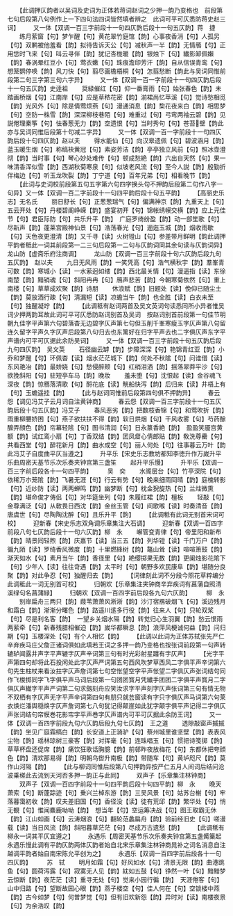 <!-- { "loadSidebar": true } -->
　　【此调押仄韵者以吴词及史词为正体若蒋词赵词之少押一韵乃变格也　前段第七句后段第八句例作上一下四句法四词皆然填者辨之　此词可平可仄悉防蒋史赵三词】
　　又一体【双调一百三字前段十一句四仄韵后段十一句五仄韵】蒋　捷
　　练月萦窗【句】梦乍醒【句】黄花翠竹庭馆【韵】心事夜香消【句】人孤另【句】双鹣被他羞看【韵】拟待告诉天公【句】减秋声一半【韵】无情鴈【句】正用恁时飞来【句】叫云寻伴【韵】犹记杏栊暖【韵】银烛下【句】纎影卸佩嬾【韵】春涡晕红豆小【句】莺衣嫩【句】珠痕澹印芳汗【韵】自从信误青鸾【句】想笼鹦停唤【韵】风刀快【句】翦尽画檐梧桐【句】怎翦愁断【韵此与吴词同惟前段第二句三字第三句六字异】
　　又一体【双调一百一字前段十一句四仄韵后段十一句五仄韵】史逹祖
　　奨緑催红【句】仰一番膏雨【句】始张春色【韵】未踏画桥烟【句】江南岸【句】应是草秾花密【韵】湔裙尚忆苹溪【句】觉诗愁相觅【韵】光风外【句】除是倩莺烦燕【句】漫通消息【韵】棃花夜来白【韵】相思梦【句】空防一株雪【韵】深深柳枝巷陌【句】难重过【句】弓弯两袖云碧【韵】见説倦理秦筝【句】怯春葱无力【韵】空遗恨【句】当时秀句【句】苍苔壁【韵此亦与吴词同惟后段第十句减二字异】
　　又一体【双调一百一字前段十一句四仄韵后段十句四仄韵】赵以夫
　　得水能仙【句】向汉皋遗佩【句】碧波涵月【韵】蓝玉暖生烟【句】称缟袂黄冠【句】素姿芳洁【韵】亭亭独立风前【句】照冰壶澄彻【韵】当时事【句】琴心妙处难传【句】顿成愁絶【韵】六出自天然【句】果一味清香浑似雪【韵】西湖秋菊寒泉【句】似坡老风流【句】至今人説【韵】殷勤折伴梅边【句】听玉龙吹裂【韵】丁宁道【句】百年兄弟【句】相看晚节【韵】
　　【此词与史词校前段第五句五字第六句四字换头句不押韵后段第二句作八字一句异】又一体【双调一百二字前段十一句四平韵后段十句五平韵】
　　【高丽史乐志】无名氏
　　丽日舒长【句】正葱葱瑞气【句】偏满神京【韵】九重天上【句】五云开处【句】丹楼碧阁峥嵘【韵】盛宴初开【句】锦帐绣幙交横【韵】应上元佳节【句】君臣际防【句】共乐升平【韵】　广庭罗绮纷盈【韵】动一部笙歌【句】尽新声【韵】蓬莱宫殿神仙景【句】浩荡春光【句】逦迤玉城【韵】烟收雨歇【句】天色夜更澄清【韵】又千寻【读】火树镫山【句】参差带月鲜明【韵此调押平韵者秪此一词其前段第一二三句后段第一二句与仄韵词同其余句读与仄韵词异】龙山防【虚斋乐府注商调】
　　龙山防【双调一百三字前段十句六仄韵后段九句五仄韵】　赵以夫
　　九日无风雨【韵】一笑凭高【句】浩气横秋宇【韵】羣峯青可数【韵】寒城小【读】一水萦迥如缕【韵】西北最关情【句】漫遥指【读】东徐南楚【韵】黯销魂【句】斜阳冉冉【句】鴈声悲苦【韵】今朝寒菊依然【句】重上南楼【句】草草成欢聚【韵】诗朋
　　休浪赋【韵】旧题处【读】俛仰已随尘土【韵】莫放酒行疎【句】清漏短【读】凉蟾当午【韵】也全胜【读】白衣未至【句】独醒凝竚【韵】
　　【此调秪有赵词两首及吴文英词句读悉同所小异者惟吴词少押两韵耳故此词可平可仄悉防赵词别首及吴词　按赵词别首前段第一句佳节明朝九佳字平声第六句碧落杳无边碧字仄声第七句但玉削千峯寒瘦玉字仄声第八句留连久留字平声久字仄声后段第八句归去也东篱好在归字平声去也二字俱仄声东字平声谱内可平可仄据此余防吴词】
　　又一体【双调一百三字前段十句五仄韵后段九句四仄韵】　吴文英
　　石径幽云罅【韵】步障深深【句】艳锦青红亚【韵】小乔和梦醒【句】环佩杳【读】烟水茫茫城下【韵】何处不秋隂【句】问谁借【读】东风艳冶【韵】最娇娆【句】愁侵醉颊【句】红绡泪洒【韵】揺落翠莽平沙【句】欲挽斜阳【句】驻短亭车马【韵】晚妆
　　羞未堕【句】沈恨起【读】金谷魂飞深夜【韵】惊鴈落清歌【句】酹花底【读】觥船快泻【韵】后归来【读】井梧上有【句】玉蟾遥挂【韵】
　　【此与赵词同惟前后段第四句俱不押韵异】
　　春云怨【调见冯艾子云月词自注黄钟商】
　　春云怨【双调一百三字前段十一句五仄韵后段十句五仄韵】冯艾子
　　春风恶劣【韵】把数枝香锦【句】和莺吹折【韵】雨重柳腰娇困【句】燕子欲扶扶不得【韵】软日烘烟【句】干风收雾【句】芍药酴醿弄顔色【韵】帘幕轻隂【句】图书清润【句】日永篆香絶【韵】　盈盈笑靥宫黄额【韵】试红鸾小扇【句】丁香双结【韵】团凤睂心倩郎贴【韵】敎洗尊罍【句】共看西堂【句】醉花新月【韵】曲水成空【句】丽人何处【句】往事暮云万叶【韵此冯艾子自度曲平仄当遵之】
　　升平乐【宋史乐志教坊都知李徳升作万嵗升平乐曲周密天基节乐次乐奏夹钟宫第三盏笙
　　起升平乐慢】
　　升平乐【双调一百三字前后段各十一句四平韵】　　　吴　奕
　　水阁层台【句】竹亭深院【句】依稀万朩笼隂【韵】飞暑无涯【句】行云有势【句】晚来细雨囘晴【韵】庭槐转影【句】近纱防【读】两两蝉鸣【韵】幽梦断【句】枕金猊旋热【句】兰炷微熏【韵】堪命俊才俦侣【句】对华筵坐列【句】朱履红裙【韵】檀板
　　轻敲【句】金尊满泛【句】从敎畏日西沈【韵】金丝玉管【句】间歌喉【读】时奏清音【韵】唐虞世【句】尽陶陶沈醉【句】且乐升平【韵】
　　【此调秪有此词无别首宋词可校】
　　迎新春【宋史乐志双角调乐章集注大石调】
　　迎新春【双调一百四字前段八句七仄韵后段十一句六仄韵】柳　永
　　嶰管变青律【句】帝里阳和新布【韵】晴景囘轻煦【韵】庆嘉节【读】当三五【韵】列华镫【读】千门万户【韵】徧九陌【读】罗绮香风微度【韵】十里燃綘树【韵】鼇山耸【读】喧喧箫鼓【韵】渐天如水【句】素月当午【韵】香径里【句】絶缨掷果无数【韵】更阑烛影花隂下【句】少年人【读】往往竒遇【韵】太平时【句】朝野多欢民康阜【韵】堪随分良聚【韵】对此争忍【句】独醒归去【韵】
　　【词律刻此词不分段今照花草粹编分　此调秪此一词无别首可校】
　　归朝欢【乐章集注夹钟商辛弃疾词有菖蒲自照清溪绿句名菖蒲緑】
　　归朝欢【双调一百四字前后段各九句六仄韵】　　　柳　永
　　别岸扁舟三两只【韵】葭苇萧萧风淅淅【韵】沙汀宿鴈破烟飞【句】溪边残月和霜白【韵】渐渐分曙色【韵】路遥川逺多行役【韵】往来人【句】只轮双桨【句】尽是利名客【韵】　一望乡关烟水隔【韵】转觉归心生羽翼【韵】愁云恨雨两萦牵【句】新春残腊相催迫【韵】嵗华都瞬息【韵】浪萍风梗诚何益【韵】问归期【句】玉楼深处【句】有个人相忆【韵】
　　【此调以此词为正体苏轼张先严仁辛弃疾马庄父詹正诸词俱如此填若王词之多押一韵乃变格也按张词前段第一句声转辘轳闻露井声字平声辘字仄声辛词第三句有时光彩射星躔有字仄声】
　　【光字平声第四句却将此石投闲处此字仄声严词第五句西风吹梦草西风二字俱平声辛词第六句先生柱杖来看汝拄字仄声詹词第七句空怅望空字平声怅望二字俱仄声张词结句同作飞梭掷同字飞字俱平声马词后段第一句团团寳月凭纎手团团二字俱平声寳月二字俱仄声纎字平声严词第二句求劔刻舟应笑汝求字平声刻字仄声张词第三句有情无物不双栖有字仄声无字平声辛词第四句有朋只就芸窗读有字只字俱仄声马词第六句莱衣焕烂潘舆穏焕字仄声詹词第七八句犹记得颠崖如此犹字颠字俱平声记得二字俱仄声张词结句帘幙巻花影帘字平声巻字仄声谱内可平可仄据此余防王词】
　　又一体【双调一百四字前段九句六仄韵后段九句七仄韵】　王之道
　　透隙敲窗声摵摵【韵】坐见广庭霜缟白【韵】长安道上正骑驴【句】蔡州城里谁坚壁【韵】表表风尘物【韵】瑶林琼树三豪客【韵】对挥毫【句】连珠唱玉【句】惯把诗笺掷【韵】　草草杯盘还促席【韵】痛饮狂歌话胸臆【韵】前邨昨夜放梅花【句】东都休把夸顔色【韵】清欢那易得【韵】明朝乌辔升南极【韵】带随车【句】黄垆咫尺【韵】莫作山河隔【韵】
　　【此与柳词同惟后段第八句押韵异按严仁五月人间词后结问沧波乗槎此去流到天河否多押一韵正与此同】
　　双声子【乐章集注林钟商】
　　双声子【双调一百四字前段十一句四平韵后段十句四平韵】柳　永
　　晚天萧索【句】断蓬踪迹【句】乗兴兰棹东游【韵】三吴风景【句】姑苏台榭【句】牢落暮霭初收【韵】叹夫差旧国【句】香径没【读】徒有荒邱【韵】繁华处【句】悄无覩【句】惟闻麋鹿呦呦【韵】　想当年【句】空运筹决战【句】图王取霸无休【韵】江山如画【句】云涛烟浪【句】翻轮范蠡扁舟【韵】验前经旧史【句】嗟漫载【读】当日风流【韵】斜阳暮草茫茫【句】尽成万古遗愁【韵】
　　【此调秪有柳永一词其平仄宜遵之】
　　永遇乐【周密天基节乐次乐奏夹钟宫第五盏觱篥起永遇乐慢此调有平韵仄韵两体仄韵者始自北宋乐章集注林钟商晁补之词名消息自注越调平韵者始自南宋陈允平创为之】
　　永遇乐【双调一百四字前后段各十一句四仄韵】　　　苏　轼
　　明月如霜【句】好风如水【句】清景无限【韵】曲港跳鱼【句】圆荷泻露【句】寂寞无人见【韵】紞如五鼓【句】铮然一叶【句】黯黯梦云惊断【韵】夜茫茫【读】重寻无处【句】觉来小园行徧【韵】　天涯倦客【句】山中归路【句】望断故园心眼【韵】燕子楼空【句】佳人何在【句】空锁楼中燕【韵】古今如梦【句】何曽梦觉【句】但有旧欢新怨【韵】异时对【读】南楼夜景【句】为余浩叹【韵】
